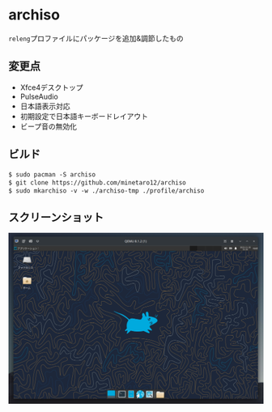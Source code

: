 # archiso
`releng`プロファイルにパッケージを追加&調節したもの

## 変更点
- Xfce4デスクトップ
- PulseAudio
- 日本語表示対応
- 初期設定で日本語キーボードレイアウト
- ビープ音の無効化

## ビルド
```
$ sudo pacman -S archiso
$ git clone https://github.com/minetaro12/archiso
$ sudo mkarchiso -v -w ./archiso-tmp ./profile/archiso
```

## スクリーンショット
![img](img/Screenshot_20231120_211638.png)